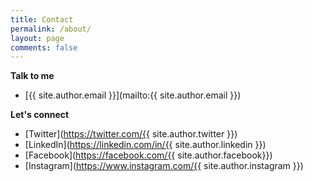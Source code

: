 ```yaml
---
title: Contact
permalink: /about/
layout: page
comments: false
---
```



**Talk to me**

- [{{ site.author.email }}](mailto:{{ site.author.email }})

**Let's connect**

- [Twitter](https://twitter.com/{{ site.author.twitter }})
- [LinkedIn](https://linkedin.com/in/{{ site.author.linkedin }})
- [Facebook](https://facebook.com/{{ site.author.facebook}})
- [Instagram](https://www.instagram.com/{{ site.author.instagram }})